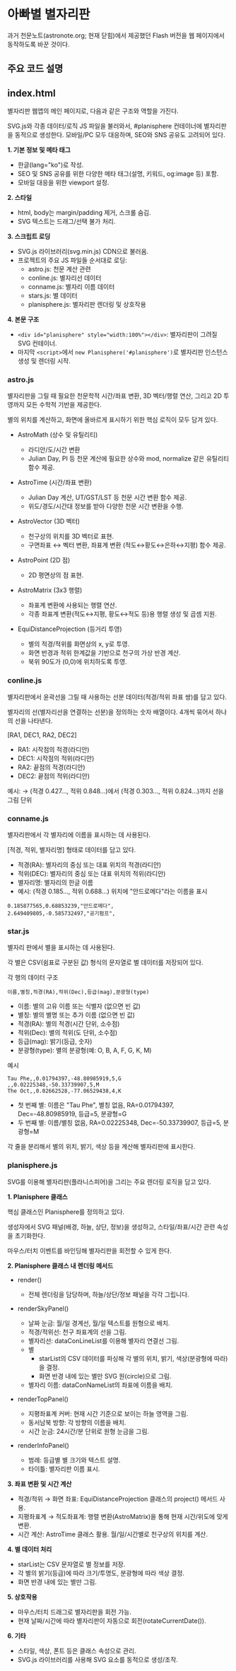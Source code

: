 # 아빠별 별자리판

과거 천문노트(astronote.org; 현재 닫힘)에서 제공했던 Flash 버전을 웹 페이지에서 동작하도록 바꾼 것이다. 



## 주요 코드 설명

## index.html
별자리판 웹앱의 메인 페이지로, 다음과 같은 구조와 역할을 가진다.

SVG.js와 각종 데이터/로직 JS 파일을 불러와서, #planisphere 컨테이너에 별자리판을 동적으로 생성한다. 모바일/PC 모두 대응하며, SEO와 SNS 공유도 고려되어 있다.

**1. 기본 정보 및 메타 태그**

- 한글(lang="ko")로 작성.
- SEO 및 SNS 공유를 위한 다양한 메타 태그(설명, 키워드, og:image 등) 포함.
- 모바일 대응을 위한 viewport 설정.

**2. 스타일**
- html, body는 margin/padding 제거, 스크롤 숨김.
- SVG 텍스트는 드래그/선택 불가 처리.

**3. 스크립트 로딩**
- SVG.js 라이브러리(svg.min.js) CDN으로 불러옴.
- 프로젝트의 주요 JS 파일들 순서대로 로딩:
    - astro.js: 천문 계산 관련
    - conline.js: 별자리선 데이터
    - conname.js: 별자리 이름 데이터
    - stars.js: 별 데이터
    - planisphere.js: 별자리판 렌더링 및 상호작용

**4. 본문 구조**
- `<div id="planisphere" style="width:100%"></div>`: 별자리판이 그려질 SVG 컨테이너.
- 마지막 `<script>`에서 `new Planisphere('#planisphere')`로 별자리판 인스턴스 생성 및 렌더링 시작.


### astro.js 

별자리판을 그릴 때 필요한 천문학적 시간/좌표 변환, 3D 벡터/행렬 연산, 그리고 2D 투영까지 모든 수학적 기반을 제공한다.

별의 위치를 계산하고, 화면에 올바르게 표시하기 위한 핵심 로직이 모두 담겨 있다.

- AstroMath (상수 및 유틸리티)
    - 라디안/도/시간 변환
    - Julian Day, PI 등 천문 계산에 필요한 상수와 mod, normalize 같은 유틸리티 함수 제공.

- AstroTime (시간/좌표 변환)
    - Julian Day 계산, UT/GST/LST 등 천문 시간 변환 함수 제공.
    - 위도/경도/시간대 정보를 받아 다양한 천문 시간 변환을 수행.
- AstroVector (3D 벡터)
    - 천구상의 위치를 3D 벡터로 표현.
    - 구면좌표 ↔ 벡터 변환, 좌표계 변환    (적도↔황도↔은하↔지평) 함수 제공.
- AstroPoint (2D 점)
    - 2D 평면상의 점 표현.
- AstroMatrix (3x3 행렬)
    - 좌표계 변환에 사용되는 행렬 연산.
    - 각종 좌표계 변환(적도↔지평, 황도↔적도 등)용 행렬 생성 및 곱셈 지원.

- EquiDistanceProjection (등거리 투영)
    - 별의 적경/적위를 화면상의 x, y로 투영.
    - 화면 반경과 적위 한계값을 기반으로 천구의 가상 반경 계산.
    - 북위 90도가 (0,0)에 위치하도록 투영.

### conline.js

별자리판에서 윤곽선을 그릴 때 사용하는 선분 데이터(적경/적위 좌표 쌍)를 담고 있다. 

별자리의 선(별자리선을 연결하는 선분)을 정의하는 숫자 배열이다. 4개씩 묶어서 하나의 선을 나타낸다.

[RA1, DEC1, RA2, DEC2]

- RA1: 시작점의 적경(라디안)
- DEC1: 시작점의 적위(라디안)
- RA2: 끝점의 적경(라디안)
- DEC2: 끝점의 적위(라디안)

예시:
→ (적경 0.427..., 적위 0.848...)에서 (적경 0.303..., 적위 0.824...)까지 선을 그림
단위

### conname.js 

별자리판에서 각 별자리에 이름을 표시하는 데 사용된다.

[적경, 적위, 별자리명] 형태로 데이터를 담고 있다. 

- 적경(RA): 별자리의 중심 또는 대표 위치의 적경(라디안)
- 적위(DEC): 별자리의 중심 또는 대표 위치의 적위(라디안)
- 별자리명: 별자리의 한글 이름
- 예시: (적경 0.185..., 적위 0.688...) 위치에 "안드로메다"라는 이름을 표시
```
0.185877565,0.68853239,"안드로메다",
2.649409805,-0.585732497,"공기펌프",
```

### star.js 

별자리 판에서 별을 표시하는 데 사용된다. 

각 별은 CSV(쉼표로 구분된 값) 형식의 문자열로 별 데이터를 저장되어 있다.

각 행의 데이터 구조

```
이름,별칭,적경(RA),적위(Dec),등급(mag),분광형(type)
```

- 이름: 별의 고유 이름 또는 식별자 (없으면 빈 값)
- 별칭: 별의 별명 또는 추가 이름 (없으면 빈 값)
- 적경(RA): 별의 적경(시간 단위, 소수점)
- 적위(Dec): 별의 적위(도 단위, 소수점)
- 등급(mag): 밝기(등급, 숫자)
- 분광형(type): 별의 분광형(예: O, B, A, F, G, K, M)

예시
```
Tau Phe,,0.01794397,-48.80985919,5,G
,,0.02225348,-50.33739907,5,M
The Oct,,0.02662528,-77.06529438,4,K
```

- 첫 번째 별: 이름은 "Tau Phe", 별칭 없음, RA=0.01794397, Dec=-48.80985919, 등급=5, 분광형=G
- 두 번째 별: 이름/별칭 없음, RA=0.02225348, Dec=-50.33739907, 등급=5, 분광형=M

각 줄을 분리해서 별의 위치, 밝기, 색상 등을 계산해 별자리판에 표시한다.

### planisphere.js

SVG를 이용해 별자리판(플라니스피어)을 그리는 주요 렌더링 로직을 담고 있다.

**1. Planisphere 클래스**

핵심 클래스인 Planisphere를 정의하고 있다. 

생성자에서 SVG 패널(배경, 하늘, 상단, 정보)을 생성하고, 스타일/좌표/시간 관련 속성을 초기화한다.

마우스/터치 이벤트를 바인딩해 별자리판을 회전할 수 있게 한다.

**2. Planisphere 클래스 내 렌더링 메서드**

- render()
    - 전체 렌더링을 담당하며, 하늘/상단/정보 패널을 각각 그립니다.

- renderSkyPanel()
    - 날짜 눈금: 월/일 경계선, 월/일 텍스트를 원형으로 배치.
    - 적경/적위선: 천구 좌표계의 선을 그림.
    - 별자리선: dataConLineList를 이용해 별자리 연결선 그림.
    - 별
        - starList의 CSV 데이터를 파싱해 각 별의 위치, 밝기, 색상(분광형에 따라)을 결정.
        - 화면 반경 내에 있는 별만 SVG 원(circle)으로 그림.
    - 별자리 이름: dataConNameList의 좌표에 이름을 배치.

- renderTopPanel()
    - 지평좌표계 커버: 현재 시간 기준으로 보이는 하늘 영역을 그림.
    - 동서남북 방향: 각 방향의 이름을 배치.
    - 시간 눈금: 24시간/분 단위로 원형 눈금을 그림.

- renderInfoPanel()
    - 범례: 등급별 별 크기와 텍스트 설명.
    - 타이틀: 별자리판 이름 표시.


**3. 좌표 변환 및 시간 계산**

- 적경/적위 → 화면 좌표: EquiDistanceProjection 클래스의 project() 메서드 사용.
- 지평좌표계 → 적도좌표계: 행렬 변환(AstroMatrix)을 통해 현재 시간/위도에 맞게 변환.
- 시간 계산: AstroTime 클래스 활용. 월/일/시간별로 천구상의 위치를 계산.

**4. 별 데이터 처리**

- starList는 CSV 문자열로 별 정보를 저장.
- 각 별의 밝기(등급)에 따라 크기/투명도, 분광형에 따라 색상 결정.
- 화면 반경 내에 있는 별만 그림.

**5. 상호작용**
- 마우스/터치 드래그로 별자리판을 회전 가능.
- 현재 날짜/시간에 따라 별자리판이 자동으로 회전(rotateCurrentDate()).

**6. 기타**
- 스타일, 색상, 폰트 등은 클래스 속성으로 관리.
- SVG.js 라이브러리를 사용해 SVG 요소를 동적으로 생성/조작.


